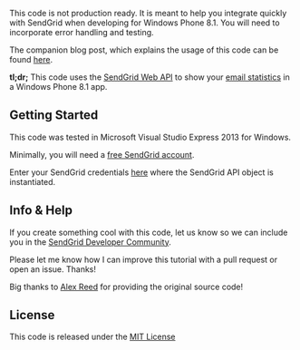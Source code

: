 This code is not production ready. It is meant to help you integrate quickly with SendGrid when developing for Windows Phone 8.1. You will need to incorporate error handling and testing. 

The companion blog post, which explains the usage of this code can be found [here](http://sendgrid.com/blog/tracking-email-using-microsoft-azure-sendgrid-event-webhook-part-2). 

**tl;dr;** This code uses the [SendGrid Web API](https://sendgrid.com/docs/API_Reference/Web_API/index.html) to show your [email statistics](https://sendgrid.com/docs/API_Reference/Web_API/Statistics/index.html) in a Windows Phone 8.1 app.

## Getting Started

This code was tested in Microsoft Visual Studio Express 2013 for Windows.

Minimally, you will need a [free SendGrid account](http://sendgrid.com/transactional-email/pricing). 

Enter your SendGrid credentials [here](https://github.com/thinkingserious/SendGridStatsWindowsPhone8/blob/master/SendGridStats/SendGridStats.Shared/App.xaml.cs) where the SendGrid API object is instantiated.

## Info & Help

If you create something cool with this code, let us know so we can include you in the [SendGrid Developer Community](http://sendgrid.com/developers/developers).

Please let me know how I can improve this tutorial with a pull request or open an issue. Thanks! 

Big thanks to [Alex Reed](http://twitter.com/alexerax) for providing the original source code!

## License

This code is released under the [MIT License](http://opensource.org/licenses/MIT)
